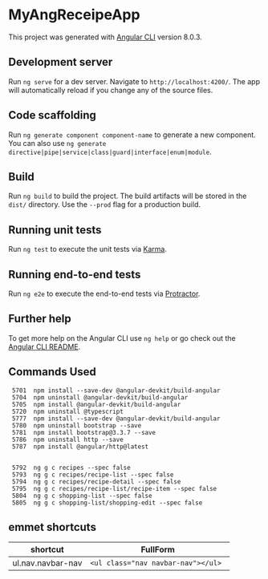 # MyAngReceipeApp

This project was generated with [Angular CLI](https://github.com/angular/angular-cli) version 8.0.3.

## Development server

Run `ng serve` for a dev server. Navigate to `http://localhost:4200/`. The app will automatically reload if you change any of the source files.

## Code scaffolding

Run `ng generate component component-name` to generate a new component. You can also use `ng generate directive|pipe|service|class|guard|interface|enum|module`.

## Build

Run `ng build` to build the project. The build artifacts will be stored in the `dist/` directory. Use the `--prod` flag for a production build.

## Running unit tests

Run `ng test` to execute the unit tests via [Karma](https://karma-runner.github.io).

## Running end-to-end tests

Run `ng e2e` to execute the end-to-end tests via [Protractor](http://www.protractortest.org/).

## Further help

To get more help on the Angular CLI use `ng help` or go check out the [Angular CLI README](https://github.com/angular/angular-cli/blob/master/README.md).


## Commands Used
```
 5701  npm install --save-dev @angular-devkit/build-angular
 5704  npm uninstall @angular-devkit/build-angular
 5705  npm install @angular-devkit/build-angular
 5720  npm uninstall @typescript
 5777  npm install --save-dev @angular-devkit/build-angular
 5780  npm uninstall bootstrap --save
 5781  npm install bootstrap@3.3.7 --save
 5786  npm uninstall http --save
 5787  npm install @angular/http@latest
 
 
 5792  ng g c recipes --spec false
 5793  ng g c recipes/recipe-list --spec false
 5794  ng g c recipes/recipe-detail --spec false
 5795  ng g c recipes/recipe-list/recipe-item --spec false
 5804  ng g c shopping-list --spec false
 5805  ng g c shopping-list/shopping-edit --spec false

```


## emmet shortcuts

| shortcut | FullForm |
| --- | --- |
|ul.nav.navbar-nav | `<ul class="nav navbar-nav"></ul> `|


